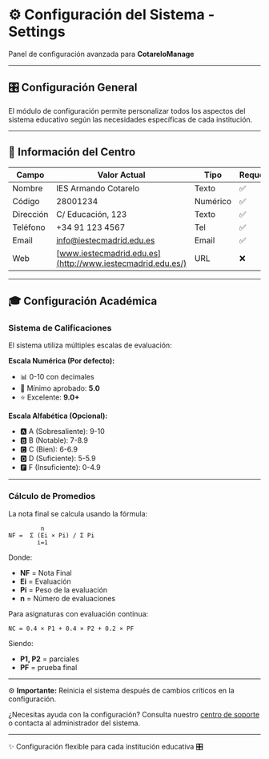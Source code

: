 # ⚙ Configuración del Sistema - Settings

Panel de configuración avanzada para **CotareloManage**

---

## 🎛 Configuración General

El módulo de configuración permite personalizar todos los aspectos del sistema educativo según las necesidades específicas de cada institución.

---

## 🏫 Información del Centro

| Campo     | Valor Actual                                                | Tipo     | Requerido |
| --------- | ----------------------------------------------------------- | -------- | --------- |
| Nombre    | IES Armando Cotarelo                                        | Texto    | ✅        |
| Código    | 28001234                                                    | Numérico | ✅        |
| Dirección | C/ Educación, 123                                           | Texto    | ✅        |
| Teléfono  | +34 91 123 4567                                             | Tel      | ✅        |
| Email     | [info@iestecmadrid.edu.es](mailto:info@iestecmadrid.edu.es) | Email    | ✅        |
| Web       | [www.iestecmadrid.edu.es](http://www.iestecmadrid.edu.es/)  | URL      | ❌        |

---

## 🎓 Configuración Académica

### Sistema de Calificaciones

El sistema utiliza múltiples escalas de evaluación:

**Escala Numérica (Por defecto):**

- 📊 0-10 con decimales
- 🎯 Mínimo aprobado: **5.0**
- ⭐ Excelente: **9.0+**

**Escala Alfabética (Opcional):**

- 🅰 A (Sobresaliente): 9-10
- 🅱 B (Notable): 7-8.9
- 🅲 C (Bien): 6-6.9
- 🅳 D (Suficiente): 5-5.9
- 🅵 F (Insuficiente): 0-4.9

---

### Cálculo de Promedios

La nota final se calcula usando la fórmula:

```plaintext
         n
NF =  Σ (Ei × Pi) / Σ Pi
        i=1
```

Donde:

- **NF** = Nota Final
- **Ei** = Evaluación
- **Pi** = Peso de la evaluación
- **n** = Número de evaluaciones

Para asignaturas con evaluación continua:

```plaintext
NC = 0.4 × P1 + 0.4 × P2 + 0.2 × PF
```

Siendo:

- **P1, P2** = parciales
- **PF** = prueba final

---

⚙ **Importante:** Reinicia el sistema después de cambios críticos en la configuración.

¿Necesitas ayuda con la configuración?
Consulta nuestro [centro de soporte](https://support.cotarelomanage.es/) o contacta al administrador del sistema.

---

✨ Configuración flexible para cada institución educativa 🎛
